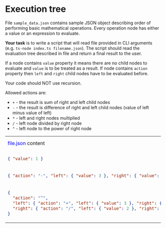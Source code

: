 # Execution tree

File `sample_data.json` contains sample JSON object describing order of performing basic mathematical operations. Every operation node has either a value or an expression to evaluate.

**Your task** is to write a script that will read file provided in CLI arguments (e.g. `ts-node index.ts filename.json`). The script should read the evaluation tree described in file and return a final result to the user.

If a node contains `value` property it means there are no child nodes to evaluate and `value` is to be treated as a result. If node contains `action` property then `left` and `right` child nodes have to be evaluated before.

Your code should NOT use recursion.

Allowed actions are:
- `+` - the result is sum of right and left child nodes
- `-` - the result is difference of right and left child nodes (value of left minus value of left)
- `*` - left and right nodes multiplied
- `/` - left node divided by right node
- `^` - left node to the power of right node

<table>
  <tr>
    <td> <span style="color:blue">file.json</span> content</td>
    <td>expected output</td>
  </tr>
  <tr>
    <td>

```json
{ "value": 1 }
```

  </td>
    <td>1</td>

  </tr>
  <tr>
    <td>

```json
{ "action": "-", "left": { "value": 3 }, "right": { "value": 1 } }
```
  </td>
  <td>2</td>

  <tr>
    <td>

```json
{
  "action": "^",
  "left": { "action": "+", "left": { "value": 3 }, "right": { "value": 1 } },
  "right": { "action": "/", "left": { "value": 2 }, "right": { "value": 2 } }
}
```

  </td>
  <td>4</td>
  </tr>

  </tr>
</table>
